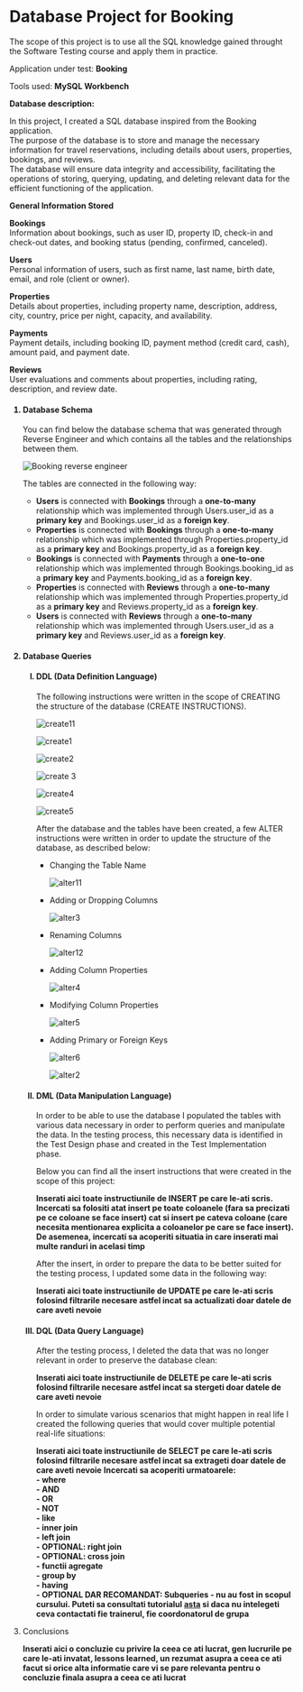 <h1>Database Project for Booking</h1>

The scope of this project is to use all the SQL knowledge gained throught the Software Testing course and apply them in practice.

Application under test: **Booking**

Tools used: **MySQL Workbench**

**Database description:** <br>

In this project, I created a SQL database inspired from the Booking application. <br> 
The purpose of the database is to store and manage the necessary information for travel reservations, including details about users, properties, bookings, and reviews. <br> 
The database will ensure data integrity and accessibility, facilitating the operations of storing, querying, updating, and deleting relevant data for the efficient functioning of the application. <br>

**General Information Stored** <br>

**Bookings** <br>
Information about bookings, such as user ID, property ID, check-in and check-out dates, and booking status (pending, confirmed, canceled). <br>

**Users** <br>
Personal information of users, such as first name, last name, birth date, email, and role (client or owner).

**Properties** <br>
Details about properties, including property name, description, address, city, country, price per night, capacity, and availability. <br>

**Payments** <br> 
Payment details, including booking ID, payment method (credit card, cash), amount paid, and payment date. <br>

**Reviews** <br>
User evaluations and comments about properties, including rating, description, and review date. <br>

<ol>
<h4> <li> Database Schema </li> </h4>

You can find below the database schema that was generated through Reverse Engineer and which contains all the tables and the relationships between them.

![Booking reverse engineer](https://github.com/Dianab05/SQL-Project/assets/166596469/488e1321-ad66-430e-b44c-06879b8ec41a)


The tables are connected in the following way:
<ul>
  
**<li>Users** is connected with **Bookings** through a **one-to-many** relationship which was implemented through Users.user_id as a **primary key** and Bookings.user_id as a **foreign key**.</li>
**<li>Properties** is connected with **Bookings** through a **one-to-many** relationship which was implemented through Properties.property_id as a **primary key** and Bookings.property_id as a **foreign key**.</li>
**<li>Bookings** is connected with **Payments** through a **one-to-one** relationship which was implemented through Bookings.booking_id as a **primary key** and Payments.booking_id as a **foreign key**.</li>
**<li>Properties** is connected with **Reviews** through a **one-to-many** relationship which was implemented through Properties.property_id as a **primary key** and Reviews.property_id as a **foreign key**.</li>
**<li> Users** is connected with **Reviews** through a **one-to-many** relationship which was implemented through Users.user_id as a **primary key** and Reviews.user_id as a **foreign key**.</li>
</ul>

<h4><li>Database Queries</li></h4>

<ol type="I">
  
<h4><li>DDL (Data Definition Language)</li></h4>

The following instructions were written in the scope of CREATING the structure of the database (CREATE INSTRUCTIONS). <br>

![create11](https://github.com/Dianab05/SQL-Project/assets/166596469/998b1ce1-b2cc-4ff6-ac0c-8204e53e57aa)

![create1](https://github.com/Dianab05/SQL-Project/assets/166596469/f6d8e44f-9fb6-4520-a509-fb177e4174e1)

 ![create2](https://github.com/Dianab05/SQL-Project/assets/166596469/c6ebb053-bbf8-4dc5-8071-34515bc1f08e)

 ![create 3](https://github.com/Dianab05/SQL-Project/assets/166596469/c8e9853d-957f-4de5-ab71-ba8187936870)

![create4](https://github.com/Dianab05/SQL-Project/assets/166596469/c9f582da-1cbc-4830-a57f-00b6415f586e)

![create5](https://github.com/Dianab05/SQL-Project/assets/166596469/3d57ae8c-fd8a-4e4d-add2-3cb00117b901)



  After the database and the tables have been created, a few ALTER instructions were written in order to update the structure of the database, as described below: 
  <ul>
<li>Changing the Table Name </li>

![alter11](https://github.com/Dianab05/SQL-Project/assets/166596469/a6297c80-3dda-41d5-9152-b3b024f6e36a)

<li>Adding or Dropping Columns </li>

![alter3](https://github.com/Dianab05/SQL-Project/assets/166596469/be4ba0f5-573b-442d-9dea-eac2a423e688)

<li>Renaming Columns </li>

![alter12](https://github.com/Dianab05/SQL-Project/assets/166596469/9abe73a4-f4ca-4540-96bb-d584502d1deb)

<li>Adding Column Properties </li>

![alter4](https://github.com/Dianab05/SQL-Project/assets/166596469/df7b793c-0591-4e43-b6a3-ee6a83cfe80c)

<li>Modifying Column Properties </li>

![alter5](https://github.com/Dianab05/SQL-Project/assets/166596469/8ec10c1c-2e29-46f4-8095-c1226d8fc48e)

<li>Adding Primary or Foreign Keys </li>

![alter6](https://github.com/Dianab05/SQL-Project/assets/166596469/75abe2e5-b9e3-47e0-928f-ef2e5bdf9768)


![alter2](https://github.com/Dianab05/SQL-Project/assets/166596469/2365df44-1e33-4fbb-b36f-094aa3bf2951)

</ul>


<h4> <li>DML (Data Manipulation Language)</li> </h4>

  In order to be able to use the database I populated the tables with various data necessary in order to perform queries and manipulate the data. 
  In the testing process, this necessary data is identified in the Test Design phase and created in the Test Implementation phase. 

  Below you can find all the insert instructions that were created in the scope of this project:

  **Inserati aici toate instructiunile de INSERT pe care le-ati scris. Incercati sa folositi atat insert pe toate coloanele (fara sa precizati pe ce coloane se face insert) cat si insert pe cateva coloane (care necesita mentionarea explicita a coloanelor pe care se face insert). De asemenea, incercati sa acoperiti situatia in care inserati mai multe randuri in acelasi timp**

  After the insert, in order to prepare the data to be better suited for the testing process, I updated some data in the following way:

  **Inserati aici toate instructiunile de UPDATE pe care le-ati scris folosind filtrarile necesare astfel incat sa actualizati doar datele de care aveti nevoie**


 <h4> <li>DQL (Data Query Language)</li> </h4>
 
After the testing process, I deleted the data that was no longer relevant in order to preserve the database clean: 

**Inserati aici toate instructiunile de DELETE pe care le-ati scris folosind filtrarile necesare astfel incat sa stergeti doar datele de care aveti nevoie**

In order to simulate various scenarios that might happen in real life I created the following queries that would cover multiple potential real-life situations:

**Inserati aici toate instructiunile de SELECT pe care le-ati scris folosind filtrarile necesare astfel incat sa extrageti doar datele de care aveti nevoie**
**Incercati sa acoperiti urmatoarele:**<br>
**- where**<br>
**- AND**<br>
**- OR**<br>
**- NOT**<br>
**- like**<br>
**- inner join**<br>
**- left join**<br>
**- OPTIONAL: right join**<br>
**- OPTIONAL: cross join**<br>
**- functii agregate**<br>
**- group by**<br>
**- having**<br>
**- OPTIONAL DAR RECOMANDAT: Subqueries - nu au fost in scopul cursului. Puteti sa consultati tutorialul [asta](https://www.techonthenet.com/mysql/subqueries.php) si daca nu intelegeti ceva contactati fie trainerul, fie coordonatorul de grupa**<br>

</ol>

<li>Conclusions</li>

**Inserati aici o concluzie cu privire la ceea ce ati lucrat, gen lucrurile pe care le-ati invatat, lessons learned, un rezumat asupra a ceea ce ati facut si orice alta informatie care vi se pare relevanta pentru o concluzie finala asupra a ceea ce ati lucrat**

</ol>
